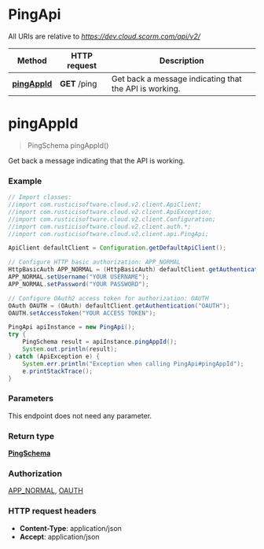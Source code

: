 # PingApi

All URIs are relative to *https://dev.cloud.scorm.com/api/v2/*

Method | HTTP request | Description
------------- | ------------- | -------------
[**pingAppId**](PingApi.md#pingAppId) | **GET** /ping | Get back a message indicating that the API is working.


<a name="pingAppId"></a>
# **pingAppId**
> PingSchema pingAppId()

Get back a message indicating that the API is working.

### Example
```java
// Import classes:
//import com.rusticisoftware.cloud.v2.client.ApiClient;
//import com.rusticisoftware.cloud.v2.client.ApiException;
//import com.rusticisoftware.cloud.v2.client.Configuration;
//import com.rusticisoftware.cloud.v2.client.auth.*;
//import com.rusticisoftware.cloud.v2.client.api.PingApi;

ApiClient defaultClient = Configuration.getDefaultApiClient();

// Configure HTTP basic authorization: APP_NORMAL
HttpBasicAuth APP_NORMAL = (HttpBasicAuth) defaultClient.getAuthentication("APP_NORMAL");
APP_NORMAL.setUsername("YOUR USERNAME");
APP_NORMAL.setPassword("YOUR PASSWORD");

// Configure OAuth2 access token for authorization: OAUTH
OAuth OAUTH = (OAuth) defaultClient.getAuthentication("OAUTH");
OAUTH.setAccessToken("YOUR ACCESS TOKEN");

PingApi apiInstance = new PingApi();
try {
    PingSchema result = apiInstance.pingAppId();
    System.out.println(result);
} catch (ApiException e) {
    System.err.println("Exception when calling PingApi#pingAppId");
    e.printStackTrace();
}
```

### Parameters
This endpoint does not need any parameter.

### Return type

[**PingSchema**](PingSchema.md)

### Authorization

[APP_NORMAL](../README.md#APP_NORMAL), [OAUTH](../README.md#OAUTH)

### HTTP request headers

 - **Content-Type**: application/json
 - **Accept**: application/json

